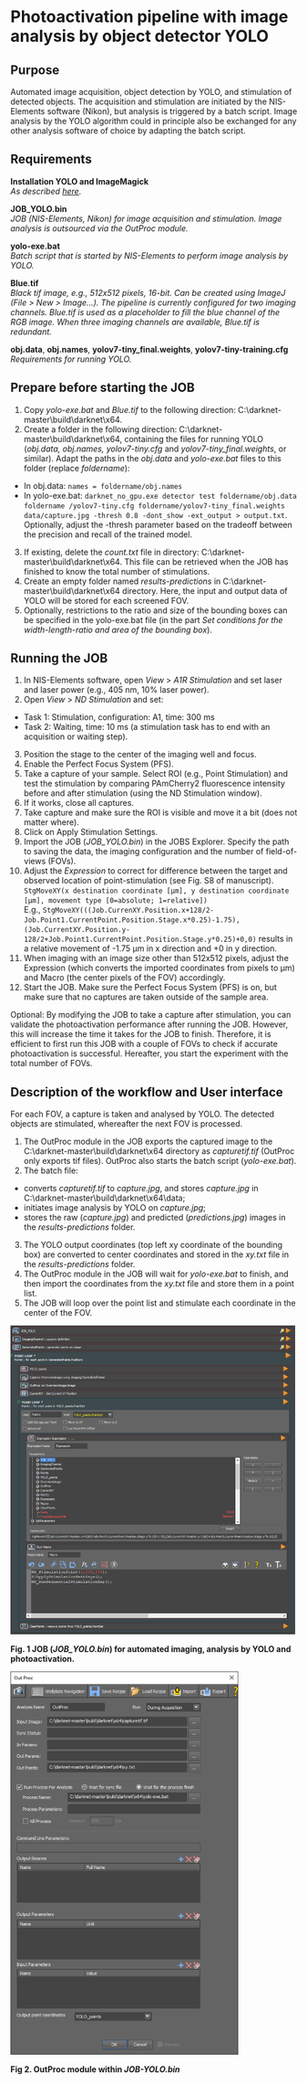 # Photoactivation pipeline with image analysis by object detector YOLO

## Purpose
Automated image acquisition, object detection by YOLO, and stimulation of detected objects. The acquisition and stimulation are initiated by the NIS-Elements software (Nikon), but analysis is triggered by a batch script. Image analysis by the YOLO algorithm could in principle also be exchanged for any other analysis software of choice by adapting the batch script.

## Requirements
**Installation YOLO and ImageMagick**<br>
_As described [here](https://github.com/DanelonLab/Image-based-Phenotypic-Selection)._

**JOB_YOLO.bin**<br>
_JOB (NIS-Elements, Nikon) for image acquisition and stimulation. Image analysis is outsourced via the OutProc module._

**yolo-exe.bat**<br>
_Batch script that is started by NIS-Elements to perform image analysis by YOLO._

**Blue.tif**<br>
_Black tif image, e.g., 512x512 pixels, 16-bit. Can be created using ImageJ (File > New > Image…). The pipeline is currently configured for two imaging channels. Blue.tif is used as a placeholder to fill the blue channel of the RGB image. When three imaging channels are available, Blue.tif is redundant._

**obj.data**, **obj.names**, **yolov7-tiny_final.weights**, **yolov7-tiny-training.cfg**<br>
_Requirements for running YOLO._

## Prepare before starting the JOB
1. Copy _yolo-exe.bat_ and _Blue.tif_ to the following direction: C:\darknet-master\build\darknet\x64.
2. Create a folder in the following direction: C:\darknet-master\build\darknet\x64, containing the files for running YOLO (_obj.data, obj.names, yolov7-tiny.cfg_ and _yolov7-tiny_final.weights_, or similar). Adapt the paths in the _obj.data_ and _yolo-exe.bat_ files to this folder (replace _foldername_):
-	In obj.data: `names = foldername/obj.names`
-	In yolo-exe.bat: `darknet_no_gpu.exe detector test foldername/obj.data foldername /yolov7-tiny.cfg foldername/yolov7-tiny_final.weights data/capture.jpg -thresh 0.8 -dont_show -ext_output > output.txt`. Optionally, adjust the -thresh parameter based on the tradeoff between the precision and recall of the trained model.
3. If existing, delete the _count.txt_ file in directory: C:\darknet-master\build\darknet\x64. This file can be retrieved when the JOB has finished to know the total number of stimulations.
4. Create an empty folder named _results-predictions_ in C:\darknet-master\build\darknet\x64 directory. Here, the input and output data of YOLO will be stored for each screened FOV.
5. Optionally, restrictions to the ratio and size of the bounding boxes can be specified in the yolo-exe.bat file (in the part _Set conditions for the width-length-ratio and area of the bounding box_).

## Running the JOB
1.	In NIS-Elements software, open _View_ > _A1R Stimulation_ and set laser and laser power (e.g., 405 nm, 10% laser power).
2.	Open _View_ > _ND Stimulation_ and set:
- Task 1: Stimulation, configuration: A1, time: 300 ms
- Task 2: Waiting, time: 10 ms (a stimulation task has to end with an acquisition or waiting step).
3.	Position the stage to the center of the imaging well and focus.
4.	Enable the Perfect Focus System (PFS).
5.	Take a capture of your sample. Select ROI (e.g., Point Stimulation) and test the stimulation by comparing PAmCherry2 fluorescence intensity before and after stimulation (using the ND Stimulation window).
6.	If it works, close all captures.
7.	Take capture and make sure the ROI is visible and move it a bit (does not matter where).
8.	Click on Apply Stimulation Settings.
9.	Import the JOB (_JOB_YOLO.bin_) in the JOBS Explorer. Specify the path to saving the data, the imaging configuration and the number of field-of-views (FOVs).
10.	Adjust the _Expression_ to correct for difference between the target and observed location of point-stimulation (see Fig. S8 of manuscript).<br>
`StgMoveXY(x destination coordinate [µm], y destination coordinate [µm], movement type [0=absolute; 1=relative])`<br>
E.g., `StgMoveXY(((Job.CurrenXY.Position.x+128/2-Job.Point1.CurrentPoint.Position.Stage.x*0.25)-1.75),(Job.CurrentXY.Position.y-128/2+Job.Point1.CurrentPoint.Position.Stage.y*0.25)+0,0)` results in a relative movement of -1.75 µm in x direction and +0 in y direction.
11.	When imaging with an image size other than 512x512 pixels, adjust the Expression (which converts the imported coordinates from pixels to µm) and Macro (the center pixels of the FOV) accordingly.
12.	Start the JOB. Make sure the Perfect Focus System (PFS) is on, but make sure that no captures are taken outside of the sample area.

Optional: By modifying the JOB to take a capture after stimulation, you can validate the photoactivation performance after running the JOB. However, this will increase the time it takes for the JOB to finish. Therefore, it is efficient to first run this JOB with a couple of FOVs to check if accurate photoactivation is successful. Hereafter, you start the experiment with the total number of FOVs.

## Description of the workflow and User interface
For each FOV, a capture is taken and analysed by YOLO. The detected objects are stimulated, whereafter the next FOV is processed.
1.	The OutProc module in the JOB exports the captured image to the C:\darknet-master\build\darknet\x64 directory as _capturetif.tif_ (OutProc only exports tif files). OutProc also starts the batch script (_yolo-exe.bat_).
2.	The batch file:
 - converts _capturetif.tif_ to _capture.jpg_, and stores _capture.jpg_ in C:\darknet-master\build\darknet\x64\data;
 - initiates image analysis by YOLO on _capture.jpg_;
 - stores the raw (_capture.jpg_) and predicted (_predictions.jpg_) images in the _results-predictions_ folder.
3.	The YOLO output coordinates (top left xy coordinate of the bounding box) are converted to center coordinates and stored in the _xy.txt_ file in the _results-predictions_ folder.
4.	The OutProc module in the JOB will wait for _yolo-exe.bat_ to finish, and then import the coordinates from the _xy.txt_ file and store them in a point list.
5.	The JOB will loop over the point list and stimulate each coordinate in the center of the FOV.

<img src="./JOB-YOLO.PNG" alt="plot" width="500"/>

**Fig. 1 JOB (_JOB_YOLO.bin_) for automated imaging, analysis by YOLO and photoactivation.**

<img src="./JOB-YOLO-OutProc.PNG" alt="plot" width="400"/>

**Fig 2. OutProc module within _JOB-YOLO.bin_**
